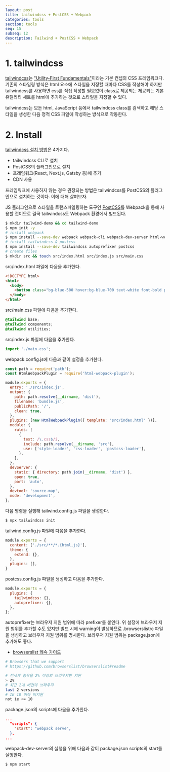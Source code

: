 ```yaml
---
layout: post
title: tailwindcss + PostCSS + Webpack
categories: tools
section: tools
seq: 15
subseq: 12
description: Tailwind + PostCSS + Webpack
---
```


# 1. tailwindcss

[tailwindcss](https://tailwindcss.com)는 ["Utility-First Fundamentals"](https://tailwindcss.com/docs/utility-first)이라는 기본 컨셉의 CSS 프레임워크다. 기존의 스타일링 방식은 html 요소에 스타일을 지정할 때마다 CSS를 작성해야 하지만 tailwindcss를 사용하면 css를 직접 작성할 필요없이 class로 제공되는 제공되는 기본 유틸리티 세트를 html에 추가하는 것으로 스타일을 지정할 수 있다.

tailwindcss는 모든 html, JavaScript 등에서 tailwindcss class를 검색하고 해당 스타일을 생성한 다음 정적 CSS 파일에 작성하는 방식으로 작동한다.

# 2. Install

[tailwindcss 설치 방법](https://tailwindcss.com/docs/installation)은 4가지다.

- tailwindcss CLI로 설치
- PostCSS의 플러그인으로 설치
- 프레임워크(React, Next.js, Gatsby 등)에 추가
- CDN 사용

프레임워크에 사용하지 않는 경우 권장되는 방법은 tailwindcss를 PostCSS의 플러그인으로 설치하는 것이다. 이에 대해 살펴보자.

JS 플러그인으로 스타일을 트랜스파일링하는 도구인 [PostCSS](https://github.com/postcss/postcss)를 Webpack을 통해 사용할 것이므로 결국 tailwindcss도 Webpack 환경에서 빌드된다.

```bash
$ mkdir tailwind-demo && cd tailwind-demo
$ npm init -y
# install webpack
$ npm install --save-dev webpack webpack-cli webpack-dev-server html-webpack-plugin style-loader css-loader postcss-loader
# install tailwindcss & postcss
$ npm install --save-dev tailwindcss autoprefixer postcss
# create files
$ mkdir src && touch src/index.html src/index.js src/main.css
```

src/index.html 파일에 다음을 추가한다.

```html
<!DOCTYPE html>
<html>
  <body>
    <button class="bg-blue-500 hover:bg-blue-700 text-white font-bold py-2 px-4 rounded">Button</button>
  </body>
</html>
```

src/main.css 파일에 다음을 추가한다.

```css
@tailwind base;
@tailwind components;
@tailwind utilities;
```

src/index.js 파일에 다음을 추가한다.

```javascript
import './main.css';
```

webpack.config.js에 다음과 같이 설정을 추가한다.

```javascript
const path = require('path');
const HtmlWebpackPlugin = require('html-webpack-plugin');

module.exports = {
  entry: './src/index.js',
  output: {
    path: path.resolve(__dirname, 'dist'),
    filename: 'bundle.js',
    publicPath: '/',
    clean: true,
  },
  plugins: [new HtmlWebpackPlugin({ template: 'src/index.html' })],
  module: {
    rules: [
      {
        test: /\.css$/i,
        include: path.resolve(__dirname, 'src'),
        use: ['style-loader', 'css-loader', 'postcss-loader'],
      },
    ],
  },
  devServer: {
    static: { directory: path.join(__dirname, 'dist') },
    open: true,
    port: 'auto',
  },
  devtool: 'source-map',
  mode: 'development',
};
```

다음 명령을 실행해 tailwind.config.js 파일을 생성한다.

```bash
$ npx tailwindcss init
```

tailwind.config.js 파일에 다음을 추가한다.

```javascript
module.exports = {
  content: ['./src/**/*.{html,js}'],
  theme: {
    extend: {},
  },
  plugins: [],
}
```

postcss.config.js 파일을 생성하고 다음을 추가한다.

```javascript
module.exports = {
  plugins: {
    tailwindcss: {},
    autoprefixer: {},
  },
};
```

autoprefixer는 브라우저 지원 범위에 따라 prefixer를 붙인다. 위 설정에 브라우저 지원 범위를 추가할 수도 있지만 빌드 시에 warning이 발생하므로 .browserslistrc 파일을 생성하고 브라우저 지원 범위를 명시한다. 브라우저 지원 범위는 package.json에 추가해도 좋다.

- [browserslist 쾌속 가이드](https://blog.shiren.dev/2020-12-01)

```bash
# Browsers that we support
# https://github.com/browserslist/browserslist#readme

# 전세계 점유율 2% 이상의 브라우저만 지원
> 2%
# 최근 2개 버전의 브라우저
last 2 versions
# IE 10 이하 미지원
not ie <= 10
```

package.json의 scripts에 다음을 추가한다.

```json
...
  "scripts": {
    "start": "webpack serve",
  },
...
```

webpack-dev-server의 실행을 위해 다음과 같이 package.json scripts의 start를 실행한다.

```bash
$ npm start
```
